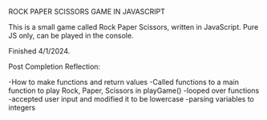 ROCK PAPER SCISSORS GAME IN JAVASCRIPT

This is a small game called Rock Paper Scissors, written in JavaScript. Pure JS only, can be played in the console. 

Finished 4/1/2024.



Post Completion Reflection: 

-How to make functions and return values
-Called functions to a main function to play Rock, Paper, Scissors in playGame()
-looped over functions
-accepted user input and modified it to be lowercase
-parsing variables to integers 


